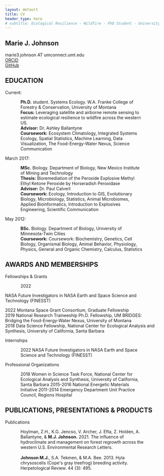 ```yaml
---
layout: default
title: CV
header_type: hero
# subtitle: Ecological Resilience - Wildfire - PhD Student - University of Montana
---
```

## **Marie J. Johnson**  
marie3.johnson AT umconnect.umt.edu  
[ORCiD](https://orcid.org/0000-0002-7705-5670)  
[GitHub](https://github.com/mariejohnson)

**EDUCATION**
---------
Current: 
<p style="margin-left:10%; margin-right:10%;">
	<b>Ph.D.</b> student. Systems Ecology. W.A. Franke College of Forestry & Conservation, University of Montana <br>
	<b>Focus:</b> Leveraging satellite and airborne remote sensing to estimate ecological resilience to wildfire across the western US.<br>
	<b>Advisor:</b> Dr. Ashley Ballantyne<br>
	<b>Coursework:</b> Ecosystem Climatology, Integrated Systems Ecology, Spatial Statistics, Machine Learning, Data Visualization, The Food-Energy-Water Nexus, Science Communication
</p>

March 2017: 
<p style="margin-left:10%; margin-right:10%;">
	<b>MSc.</b> Biology. Department of Biology, New Mexico Institute of Mining and Technology<br>
	<b>Thesis:</b> Bioremediation of the Peroxide Explosive Methyl Ethyl Ketone Peroxide by Horseradish Peroxidase<br>
<b>Advisor:</b> Dr. Paul Calvert<br>
<b>Coursework:</b> Ecology, Introduction to GIS, Evolutionary Biology, Microbiology, Statistics, Animal Microbiomes, Applied Bioinformatics, Introduction to Explosives Engineering, Scientific Communication </p>

May 2012: 
<p style="margin-left:10%; margin-right:10%;">
	<b>BSc.</b> Biology. Department of Biology, University of Minnesota-Twin Cities<br>
<b>Coursework:</b> Coursework: Biochemistry, Genetics, Cell Biology, Organismal Biology, Animal Behavior, Physiology, Physics, General and Organic Chemistry, Calculus, Statistics </p>


**AWARDS AND MEMBERSHIPS**
---------
Fellowships & Grants
<p style="margin-left:10%; margin-right:10%;">
2022<p>NASA Future Investigators in NASA Earth and Space Science and Technology (FINESST)</p>
2022    Montana Space Grant Consortium, Graduate Fellowship <br>
2019    National Research Traineeship Ph.D. Fellowship, UM BRIDGES: Bridging the Food-Energy-Water Nexus, University of Montana<br>
2018    Data Science Fellowship, National Center for Ecological Analysis and Synthesis, University of California, Santa Barbara<br>
</p>

Internships
<p style="margin-left:10%; margin-right:10%;">
2022    NASA Future Investigators in NASA Earth and Space Science and Technology (FINESST) <br>

Professional Organizations
<p style="margin-left:10%; margin-right:10%;">
	2018		Women in Science Task Force, National Center for Ecological Analysis and Synthesis, University of California, Santa Barbara
	2015-2016	National Energetic Materials Initiative
	2011-2014	Emergency Department Unit Practice Council, Regions Hospital <br>
	</p>

**PUBLICATIONS, PRESENTATIONS & PRODUCTS**
---------
Publications
<p style="margin-left:10%; margin-right:10%;">
	Hoylman, Z.H., K.G. Jencso, V. Archer, J. Efta, Z. Holden, A. Ballantyne, & <b>M.J. Johnson.</b> 2021. The influence of hydroclimate and management on forest regrowth across the western U.S. Environmental Research Letters.<br><br>
	<b>Johnson M.J.</b>, S.A. Tekmen, & M.A. Bee. 2013. Hyla chrysoscelis (Cope's gray treefrog) breeding activity. Herpetological Review. 44 (3): 495.
	</p>
